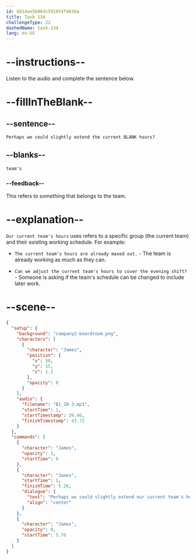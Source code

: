 ```yaml
---
id: 6814ae5b003c5919f4f4636a
title: Task 134
challengeType: 22
dashedName: task-134
lang: en-US
---
```


<!-- (Audio) James: Perhaps we could slightly extend our current team's hours? -->

# --instructions--

Listen to the audio and complete the sentence below.

# --fillInTheBlank--

## --sentence--

`Perhaps we could slightly extend the current BLANK hours?`

## --blanks--

`team's`

### --feedback--

This refers to something that belongs to the team.

# --explanation--

`Our current team's hours` uses refers to a specific group (the current team) and their existing working schedule. For example:

- `The current team's hours are already maxed out.` - The team is already working as much as they can.

- `Can we adjust the current team's hours to cover the evening shift?` - Someone is asking if the team's schedule can be changed to include later work.

# --scene--

```json
{
  "setup": {
    "background": "company2-boardroom.png",
    "characters": [
      {
        "character": "James",
        "position": {
          "x": 50,
          "y": 15,
          "z": 1.2
        },
        "opacity": 0
      }
    ],
    "audio": {
      "filename": "B1_20-3.mp3",
      "startTime": 1,
      "startTimestamp": 39.46,
      "finishTimestamp": 43.72
    }
  },
  "commands": [
    {
      "character": "James",
      "opacity": 1,
      "startTime": 0
    },
    {
      "character": "James",
      "startTime": 1,
      "finishTime": 5.26,
      "dialogue": {
        "text": "Perhaps we could slightly extend our current team's hours?",
        "align": "center"
      }
    },
    {
      "character": "James",
      "opacity": 0,
      "startTime": 5.76
    }
  ]
}
```
